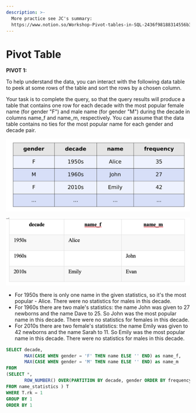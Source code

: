 ```yaml
---
description: >-
  More practice see JC's summary:
  https://www.notion.so/Workshop-Pivot-tables-in-SQL-2436f98188314556b31fe3955d14d250
---
```


# Pivot Table

**PIVOT 1:** 

To help understand the data, you can interact with the following data table to peek at some rows of the table and sort the rows by a chosen column.

Your task is to complete the query, so that the query results will produce a table that contains one row for each decade with the most popular female name \(for gender "F"\) and male name \(for gender "M"\) during the decade in columns name\_f and name\_m, respectively. You can assume that the data table contains no ties for the most popular name for each gender and decade pair.

![Original Table](../.gitbook/assets/screen-shot-2020-12-01-at-11.20.06-am.png)

![Expected Table ](../.gitbook/assets/screen-shot-2020-12-01-at-11.21.44-am.png)

* For 1950s there is only one name in the given statistics, so it's the most popular - Alice. There were no statistics for males in this decade.
* For 1960s there are two male's statistics: the name John was given to 27 newborns and the name Dave to 25. So John was the most popular name in this decade. There were no statistics for females in this decade.
* For 2010s there are two female's statistics: the name Emily was given to 42 newborns and the name Sarah to 11. So Emily was the most popular name in this decade. There were no statistics for males in this decade.

```sql
SELECT decade, 
       MAX(CASE WHEN gender = 'F' THEN name ELSE '' END) as name_f, 
       MAX(CASE WHEN gender = 'M' THEN name ELSE '' END) as name_m
FROM 
(SELECT *, 
       ROW_NUMBER() OVER(PARTITION BY decade, gender ORDER BY frequency DESC) as rk 
FROM name_statistics ) T
WHERE T.rk = 1 
GROUP BY 1
ORDER BY 1
```



